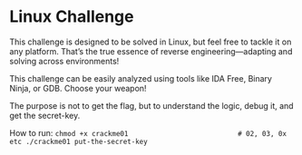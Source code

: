 # Linux Challenge

This challenge is designed to be solved in Linux, but feel free to tackle it on any platform. That’s the true essence of reverse engineering—adapting and solving across environments!

This challenge can be easily analyzed using tools like IDA Free, Binary Ninja, or GDB. Choose your weapon!

The purpose is not to get the flag, but to understand the logic, debug it, and get the secret-key.

How to run:
`
chmod +x crackme01                           # 02, 03, 0x etc
./crackme01 put-the-secret-key
`
